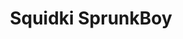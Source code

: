 ---
slug: squidki-sprunkboy
title: Squidki SprunkBoy
description: "Squidki SprunkBoy is an exciting online game. Play for free directly in your browser!"
icon: /images/new_mods/Sprunki SprunkBoy.png
url: https://wowtbc.net/sprunkin/sprunki-sprunkboy1/index.html
previewImage: /images/new_mods/Sprunki SprunkBoy.png
type: new mods

# SEO配置
seo:
  title: "Squidki SprunkBoy - Play Free Online Game | Fun Browser Games"
  description: "Squidki SprunkBoy - Play this fun online game for free in your browser. No download required!"
  ogImage: "/images/new_mods/Sprunki SprunkBoy.png"
  keywords: "squidki-sprunkboy, online game, browser game, free game, new mods game, play online"

videoUrls:
  - https://www.youtube.com/embed/example1
  - https://www.youtube.com/embed/example2

whyPlay:
  title: "Why Play Squidki SprunkBoy?"
  items:
    - "Immersive Gameplay: Squidki SprunkBoy offers an engaging and immersive gaming experience that will keep you entertained for hours"
    - "Challenging Levels: Test your skills with increasingly difficult challenges and obstacles"
    - "Beautiful Graphics: Enjoy stunning visuals and smooth animations that bring the game world to life"
    - "Regular Updates: New content and features are added regularly to keep the game fresh and exciting"
    - "Free to Play: Experience all the fun without spending a penny"
    - "Community Features: Connect with other players, share strategies, and compete for high scores"
    - "Cross-Platform: Play on any device with a web browser, no downloads required"

features:
  title: "Key Features of Squidki SprunkBoy"
  image: "/images/new_mods/Sprunki SprunkBoy.png"
  items:
    - "Intuitive Controls: Easy to learn controls make Squidki SprunkBoy accessible for players of all skill levels"
    - "Multiple Game Modes: Enjoy various gameplay options that provide different challenges and experiences"
    - "Character Customization: Personalize your gaming experience with unique characters and items"
    - "Achievement System: Complete special tasks to earn rewards and recognition"
    - "Leaderboards: Compete with players worldwide and see who can achieve the highest scores"

characteristics:
  title: "Game Characteristics"
  image: "/images/new_mods/Sprunki SprunkBoy.png"
  items:
    - "Genre: New mods game with elements of strategy and skill"
    - "Difficulty: Suitable for both casual gamers and those seeking a challenge"
    - "Play Time: Quick sessions or extended gameplay, depending on your preference"
    - "Art Style: Vibrant and engaging visuals that enhance the gaming experience"
    - "Sound Design: Immersive audio that complements the gameplay perfectly"

info: "Squidki SprunkBoy is an exciting online game that offers players a unique and engaging gaming experience. With its intuitive controls, stunning visuals, and challenging gameplay, Squidki SprunkBoy provides hours of entertainment for players of all ages and skill levels. Whether you're looking for a quick gaming session during a break or an extended play session, Squidki SprunkBoy delivers an immersive experience that will keep you coming back for more. The game features multiple levels of increasing difficulty, ensuring that players are constantly challenged as they progress. With regular updates adding new content and features, Squidki SprunkBoy remains fresh and exciting, providing endless entertainment options for its growing community of players."

howToPlayIntro: "Welcome to Squidki SprunkBoy! This guide will walk you through the basics and help you master the game. Whether you're a beginner or looking to improve your skills, these tips and instructions will enhance your gaming experience."

howToPlaySteps:
  - title: "Getting Started"
    description: "Begin your Squidki SprunkBoy adventure by familiarizing yourself with the controls. Use your keyboard or mouse to navigate through the game interface. The tutorial will guide you through the basic mechanics and help you understand the objectives."
  - title: "Understanding the Objectives"
    description: "In Squidki SprunkBoy, your main goal is to progress through levels by completing specific objectives. Each level presents unique challenges that require different strategies and approaches."
  - title: "Mastering the Controls"
    description: "Practice using the controls to improve your precision and reaction time. Squidki SprunkBoy requires quick reflexes and strategic thinking to overcome obstacles and defeat opponents."
  - title: "Utilizing Power-ups"
    description: "Collect power-ups throughout the game to enhance your abilities and overcome difficult challenges. Each power-up offers unique advantages that can be crucial for success."
  - title: "Developing Strategies"
    description: "As you progress in Squidki SprunkBoy, develop effective strategies for different scenarios. Analyze patterns, anticipate challenges, and adapt your approach to maximize your performance."

faq:
  title: "Frequently Asked Questions about Squidki SprunkBoy"
  items:
    - question: "Is Squidki SprunkBoy free to play?"
      answer: "Yes, Squidki SprunkBoy is completely free to play directly in your web browser. No downloads or purchases are required to enjoy the full game experience."
    - question: "Can I play Squidki SprunkBoy on mobile devices?"
      answer: "Yes, Squidki SprunkBoy is optimized for both desktop and mobile play. You can enjoy the game on any device with a web browser and internet connection."
    - question: "Are there any in-game purchases?"
      answer: "While Squidki SprunkBoy is free to play, there may be optional in-game purchases available for cosmetic items or additional features that don't affect core gameplay."
    - question: "How often is Squidki SprunkBoy updated?"
      answer: "The developers regularly update Squidki SprunkBoy with new content, features, and improvements based on player feedback and game performance."
    - question: "Can I play Squidki SprunkBoy offline?"
      answer: "Currently, Squidki SprunkBoy requires an internet connection to play as it's a browser-based online game."
    - question: "Is Squidki SprunkBoy suitable for children?"
      answer: "Yes, Squidki SprunkBoy is designed to be family-friendly and suitable for players of all ages."
    - question: "How do I report bugs or issues?"
      answer: "If you encounter any problems while playing Squidki SprunkBoy, you can report them through the game's support page or contact the developers directly through their website."
    - question: "Still Have Questions?"
      answer: "If you have additional questions about Squidki SprunkBoy that aren't covered in this FAQ, please visit our support center or contact our customer service team for assistance."
---